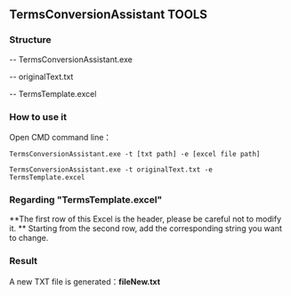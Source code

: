 ## TermsConversionAssistant TOOLS


### Structure

-- TermsConversionAssistant.exe

-- originalText.txt

-- TermsTemplate.excel



### How to use it
Open CMD command line：
	
```
TermsConversionAssistant.exe -t [txt path] -e [excel file path]
```

```
TermsConversionAssistant.exe -t originalText.txt -e TermsTemplate.excel
```

### Regarding "TermsTemplate.excel"
**The first row of this Excel is the header, please be careful not to modify it. **
Starting from the second row, add the corresponding string you want to change.


### Result
A new TXT file is generated：**fileNew.txt**
